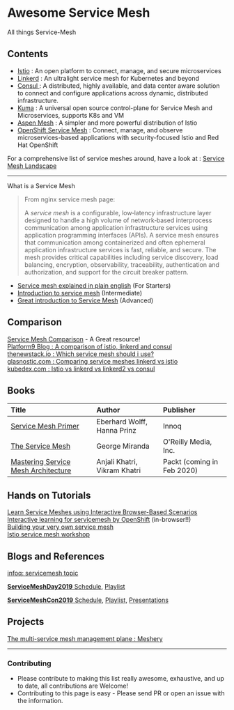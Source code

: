 # Awesome Service Mesh
All things Service-Mesh

## Contents
 - [Istio](https://github.com/k8s-dev/awesome-servicemesh/blob/master/Istio.md) : An open platform to connect, manage, and secure microservices
 - [Linkerd](https://github.com/k8s-dev/awesome-servicemesh/blob/master/Linkerd.md)  : An ultralight service mesh for Kubernetes and beyond
 - [Consul ](https://github.com/k8s-dev/awesome-servicemesh/blob/master/Consul.md) : A distributed, highly available, and data center aware solution to connect and configure applications across dynamic, distributed infrastructure.
 - [Kuma](https://github.com/k8s-dev/awesome-servicemesh/blob/master/Kuma.md) : A universal open source control-plane for Service Mesh and Microservices, supports K8s and VM
- [Aspen Mesh](https://github.com/k8s-dev/awesome-servicemesh/blob/master/AspenMesh.md) : A simpler and more powerful distribution of Istio
- [OpenShift Service Mesh](https://github.com/k8s-dev/awesome-servicemesh/blob/master/OpenShiftServiceMesh.md) : Connect, manage, and observe microservices-based applications with security-focused Istio and Red Hat OpenShift

For a comprehensive list of service meshes around, have a look at : [Service Mesh Landscape](https://layer5.io/landscape/)

---

 What is a Service Mesh

> From nginx service mesh page:
> 
> A _service mesh_ is a configurable, low‑latency infrastructure layer designed to handle a high volume of network‑based interprocess communication among application infrastructure services using application programming interfaces (APIs). A service mesh ensures that communication among containerized and often ephemeral application infrastructure services is fast, reliable, and secure. The mesh provides critical capabilities including service discovery, load balancing, encryption, observability, traceability, authentication and authorization, and support for the circuit breaker pattern.

 - [Service mesh explained in plain english](https://medium.com/swlh/service-mesh-explained-in-plain-english-8e5505f74ead) (For Starters)
  - [Introduction to service mesh](https://medium.com/@arjunrc143/introduction-to-service-mesh-4fc2b872d4f9)   (Intermediate)
  - [Great introduction to Service Mesh](https://medium.com/microservices-in-practice/service-mesh-for-microservices-2953109a3c9a)    (Advanced)



## Comparison
[Service Mesh Comparison](https://servicemesh.es) - A Great resource!     
[Platform9 Blog : A comparison of istio, linkerd and consul](https://platform9.com/blog/kubernetes-service-mesh-a-comparison-of-istio-linkerd-and-consul/)         
[thenewstack.io : Which service mesh should i use?](https://thenewstack.io/which-service-mesh-should-i-use/)        
[glasnostic.com : Comparing service meshes linkerd vs istio](https://glasnostic.com/blog/comparing-service-meshes-linkerd-vs-istio)     
[kubedex.com : Istio vs linkerd vs linkerd2 vs consul](https://kubedex.com/istio-vs-linkerd-vs-linkerd2-vs-consul/)

## Books

| Title | Author | Publisher |
| :----- | :------ | :--------- |
| [Service Mesh Primer](https://leanpub.com/service-mesh-primer)      |       Eberhard Wolff, Hanna Prinz |     Innoq      |
|  [The Service Mesh](https://www.oreilly.com/library/view/the-service-mesh/9781492031321/)      |   George Miranda      |       O'Reilly Media, Inc.    |
| [Mastering Service Mesh Architecture](https://www.packtpub.com/in/web-development/mastering-service-mesh-architecture) |   Anjali Khatri, Vikram Khatri|  Packt (coming in Feb 2020)  |
 
## Hands on Tutorials
[Learn Service Meshes using Interactive Browser-Based Scenarios](https://www.katacoda.com/courses/servicemesh)               
[Interactive learning for servicemesh by OpenShift](https://learn.openshift.com/servicemesh) (in-browser!!)         
[Building your very own service mesh](https://medium.com/faun/building-your-very-own-service-mesh-4723895d061d)          
[Istio service mesh workshop](https://github.com/layer5io/istio-service-mesh-workshop)

## Blogs and References
[infoq: servicemesh topic](https://www.infoq.com/servicemesh/)

[**ServiceMeshDay2019** Schedule](https://servicemeshday.com/schedule.html), [Playlist](https://www.youtube.com/playlist?list=PLWNb_OjvOJz8nTnOVP7a4tSnzWxeJJdpL)

[**ServiceMeshCon2019** Schedule](https://servicemeshcon2019.sched.com), [ Playlist](https://www.youtube.com/playlist?list=PLj6h78yzYM2OOcTYlKcmrXz0obGJ7YRGU), [Presentations](https://github.com/k8s-dev/servicemeshcon-19)

## Projects
[The multi-service mesh management plane : Meshery](https://meshery.io/) 

---
### Contributing
-   Please contribute to making this list really awesome, exhaustive, and up to date, all contributions are Welcome!
-   Contributing to this page is easy - Please send PR or open an issue with the information.
<!--stackedit_data:
eyJoaXN0b3J5IjpbMTM2MDg5MDE5MCwtNDUxMzQ1MDksLTEwNT
UxOTAwNzYsLTE5Mjg1NzE5NTMsMzY0NDAxNDI1LC01NjYxMTQ1
NTAsLTU3MzQwMjM2LDM0NDk4MDMwMywxMzk4NzE1MDUxLC0yMz
c1NzAzNzgsLTE2NDQwMjI2MzAsLTE0MjM2OTI1ODBdfQ==
-->